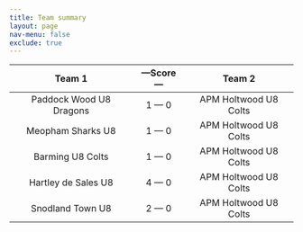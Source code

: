 ```yaml
---
title: Team summary
layout: page
nav-menu: false
exclude: true
---
```




|         Team 1          |  &mdash;Score&mdash;  |        Team 2         |
|:-----------------------:|:---------------------:|:---------------------:|
| Paddock Wood U8 Dragons |      1 &mdash; 0      | APM Holtwood U8 Colts |
|    Meopham Sharks U8    |      1 &mdash; 0      | APM Holtwood U8 Colts |
|    Barming U8 Colts     |      1 &mdash; 0      | APM Holtwood U8 Colts |
|   Hartley de Sales U8   |      4 &mdash; 0      | APM Holtwood U8 Colts |
|    Snodland Town U8     |      2 &mdash; 0      | APM Holtwood U8 Colts |

 <br /><br /><br />